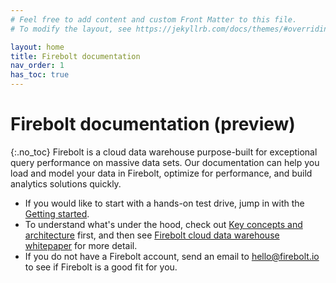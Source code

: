 ```yaml
---
# Feel free to add content and custom Front Matter to this file.
# To modify the layout, see https://jekyllrb.com/docs/themes/#overriding-theme-defaults

layout: home
title: Firebolt documentation
nav_order: 1
has_toc: true
---
```

# Firebolt documentation (preview)
{:.no_toc}
Firebolt is a cloud data warehouse purpose-built for exceptional query performance on massive data sets. Our documentation can help you load and model your data in Firebolt, optimize for performance, and build analytics solutions quickly.

* If you would like to start with a hands-on test drive, jump in with the [Getting started](getting-started.md).
* To understand what's under the hood, check out [Key concepts and architecture](architecture-overview.md) first, and then see [Firebolt cloud data warehouse whitepaper](https://www.firebolt.io/resources/firebolt-cloud-data-warehouse-whitepaper) for more detail.
* If you do not have a Firebolt account, send an email to [hello@firebolt.io](mailto:hello@firebolt.io) to see if Firebolt is a good fit for you.
